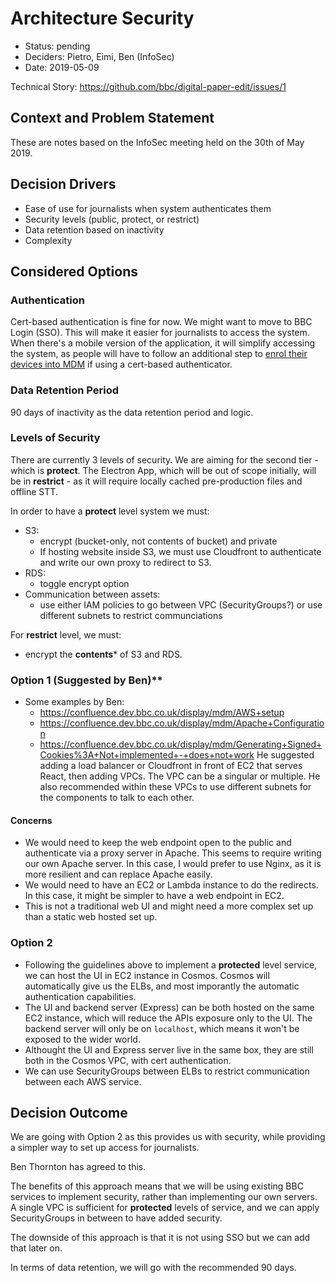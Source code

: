 # Architecture Security

* Status: pending
* Deciders: Pietro, Eimi, Ben (InfoSec)
* Date: 2019-05-09

Technical Story: https://github.com/bbc/digital-paper-edit/issues/1

## Context and Problem Statement

These are notes based on the InfoSec meeting held on the 30th of May 2019.

## Decision Drivers

* Ease of use for journalists when system authenticates them
* Security levels (public, protect, or restrict)
* Data retention based on inactivity
* Complexity

## Considered Options

### Authentication

Cert-based authentication is fine for now. We might want to move to BBC Login
(SSO). This will make it easier for journalists to access the system. When
there's a mobile version of the application, it will simplify accessing the system, as people will have to follow an additional step to [enrol their devices into MDM](https://confluence.dev.bbc.co.uk/display/ops3/MDM+Airwatch+Cluster) if using a cert-based authenticator.

### Data Retention Period

90 days of inactivity as the data retention period and logic.
### Levels of Security

There are currently 3 levels of security. We are aiming for the second tier -
which is **protect**. The Electron App, which will be out of scope initially,
will be in **restrict** - as it will require locally cached pre-production
files and offline STT.

In order to have a **protect** level system we must:

* S3:
  * encrypt (bucket-only, not contents of bucket) and private
  * If hosting website inside S3, we must use Cloudfront to authenticate and
    write our own proxy to redirect to S3.
* RDS:
  * toggle encrypt option
* Communication between assets:
  * use either IAM policies to go between VPC (SecurityGroups?) or use different
    subnets to restrict communciations

For **restrict** level, we must:

* encrypt the **contents*** of S3 and RDS.
    
### Option 1 (Suggested by Ben)**

* Some examples by Ben:
    - https://confluence.dev.bbc.co.uk/display/mdm/AWS+setup
    - https://confluence.dev.bbc.co.uk/display/mdm/Apache+Configuration
    - https://confluence.dev.bbc.co.uk/display/mdm/Generating+Signed+Cookies%3A+Not+implemented+-+does+not+work
He suggested adding a load balancer or Cloudfront in front of EC2 that serves
React, then adding VPCs. The VPC can be a singular or multiple. He also
recommended within these VPCs to use different subnets for the components to talk
to each other.

#### Concerns

* We would need to keep the web endpoint open to the public and authenticate via
  a proxy server in Apache. This seems to require writing our own Apache server.
  In this case, I would prefer to use Nginx, as it is more resilient and can
  replace Apache easily.
* We would need to have an EC2 or Lambda instance to do the redirects.
  In this case, it might be simpler to have a web endpoint in EC2.
* This is not a traditional web UI and might need a more complex set up than a
  static web hosted set up.
 
### Option 2

* Following the guidelines above to implement a **protected** level service, we
  can host the UI in EC2 instance in Cosmos. Cosmos will automatically give us
  the ELBs, and most imporantly the automatic authentication capabilities.
* The UI and backend server (Express) can be both hosted on the same EC2 instance, which will
  reduce the APIs exposure only to the UI. The backend server will only be on
  `localhost`, which means it won't be exposed to the wider world.
* Althought the UI and Express server live in the same box, they are still both
  in the Cosmos VPC, with cert authentication. 
* We can use SecurityGroups between ELBs to restrict communication between each
  AWS service.

## Decision Outcome

We are going with Option 2 as this provides us with security, while
providing a simpler way to set up access for journalists.

Ben Thornton has agreed to this.

The benefits of this approach means that we will be
using existing BBC services to implement security, rather than implementing our
own servers. A single VPC is sufficient for **protected** levels of service, and
we can apply SecurityGroups in between to have added security.

The downside of this approach is that it is not using SSO but we can add that
later on. 

In terms of data retention, we will go with the recommended 90 days.

